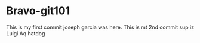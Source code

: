 # Bravo-git101
This is my first commit
joseph garcia was here.
This is mt 2nd commit
sup iz Luigi Aq
hatdog
